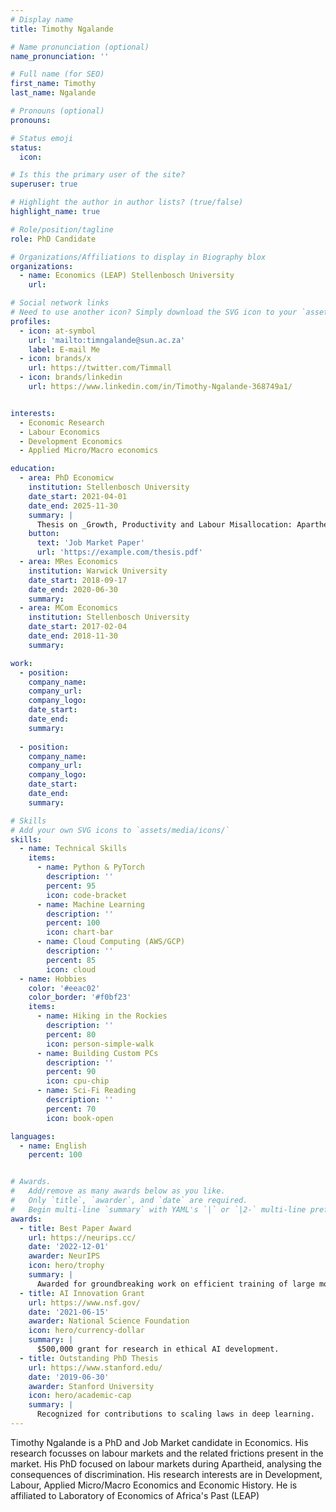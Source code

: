 ```yaml
---
# Display name
title: Timothy Ngalande

# Name pronunciation (optional)
name_pronunciation: ''

# Full name (for SEO)
first_name: Timothy
last_name: Ngalande

# Pronouns (optional)
pronouns: 

# Status emoji
status:
  icon: 

# Is this the primary user of the site?
superuser: true

# Highlight the author in author lists? (true/false)
highlight_name: true

# Role/position/tagline
role: PhD Candidate

# Organizations/Affiliations to display in Biography blox
organizations:
  - name: Economics (LEAP) Stellenbosch University
    url: 

# Social network links
# Need to use another icon? Simply download the SVG icon to your `assets/media/icons/` folder.
profiles:
  - icon: at-symbol
    url: 'mailto:timngalande@sun.ac.za'
    label: E-mail Me
  - icon: brands/x
    url: https://twitter.com/Timmall
  - icon: brands/linkedin
    url: https://www.linkedin.com/in/Timothy-Ngalande-368749a1/


interests:
  - Economic Research
  - Labour Economics
  - Development Economics
  - Applied Micro/Macro economics

education:
  - area: PhD Economicw
    institution: Stellenbosch University
    date_start: 2021-04-01
    date_end: 2025-11-30
    summary: |
      Thesis on _Growth, Productivity and Labour Misallocation: Apartheid South Africa_
    button:
      text: 'Job Market Paper'
      url: 'https://example.com/thesis.pdf'
  - area: MRes Economics
    institution: Warwick University
    date_start: 2018-09-17
    date_end: 2020-06-30
    summary: 
  - area: MCom Economics
    institution: Stellenbosch University
    date_start: 2017-02-04
    date_end: 2018-11-30
    summary: 

work:
  - position: 
    company_name: 
    company_url:
    company_logo: 
    date_start:
    date_end: 
    summary: 
     
  - position: 
    company_name: 
    company_url: 
    company_logo:
    date_start:
    date_end: 
    summary:

# Skills
# Add your own SVG icons to `assets/media/icons/`
skills:
  - name: Technical Skills
    items:
      - name: Python & PyTorch
        description: ''
        percent: 95
        icon: code-bracket
      - name: Machine Learning
        description: ''
        percent: 100
        icon: chart-bar
      - name: Cloud Computing (AWS/GCP)
        description: ''
        percent: 85
        icon: cloud
  - name: Hobbies
    color: '#eeac02'
    color_border: '#f0bf23'
    items:
      - name: Hiking in the Rockies
        description: ''
        percent: 80
        icon: person-simple-walk
      - name: Building Custom PCs
        description: ''
        percent: 90
        icon: cpu-chip
      - name: Sci-Fi Reading
        description: ''
        percent: 70
        icon: book-open

languages:
  - name: English
    percent: 100


# Awards.
#   Add/remove as many awards below as you like.
#   Only `title`, `awarder`, and `date` are required.
#   Begin multi-line `summary` with YAML's `|` or `|2-` multi-line prefix and indent 2 spaces below.
awards:
  - title: Best Paper Award
    url: https://neurips.cc/
    date: '2022-12-01'
    awarder: NeurIPS
    icon: hero/trophy
    summary: |
      Awarded for groundbreaking work on efficient training of large models.
  - title: AI Innovation Grant
    url: https://www.nsf.gov/
    date: '2021-06-15'
    awarder: National Science Foundation
    icon: hero/currency-dollar
    summary: |
      $500,000 grant for research in ethical AI development.
  - title: Outstanding PhD Thesis
    url: https://www.stanford.edu/
    date: '2019-06-30'
    awarder: Stanford University
    icon: hero/academic-cap
    summary: |
      Recognized for contributions to scaling laws in deep learning.
---
```


Timothy Ngalande is a PhD and Job Market candidate in Economics. His research focusses on labour markets and the related frictions present in the market. His PhD focused on labour markets during Apartheid, analysing the consequences of discrimination. His research interests are in Development, Labour, Applied Micro/Macro Economics and Economic History. He is affiliated to Laboratory of Economics of Africa's Past (LEAP) 